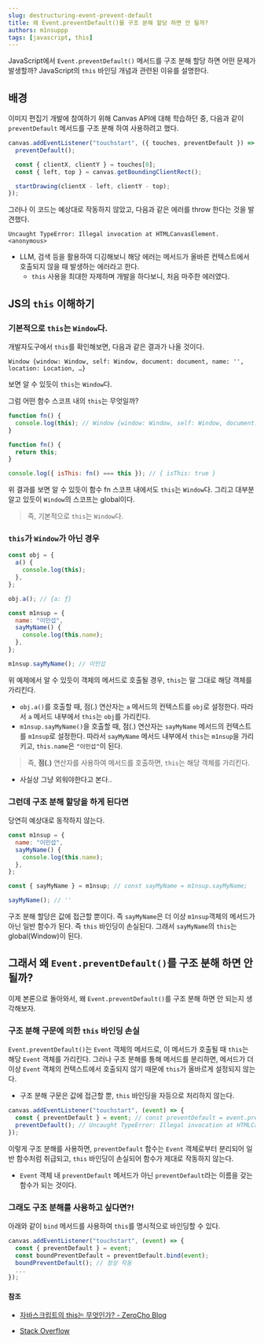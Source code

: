 ```yaml
---
slug: destructuring-event-prevent-default
title: 왜 Event.preventDefault()를 구조 분해 할당 하면 안 될까?
authors: m1nsuppp
tags: [javascript, this]
---
```


JavaScript에서 `Event.preventDefault()` 메서드를 구조 분해 할당 하면 어떤 문제가 발생할까? JavaScript의 `this` 바인딩 개념과 관련된 이유를 설명한다.

<!--truncate-->

## 배경

이미지 편집기 개발에 참여하기 위해 Canvas API에 대해 학습하던 중, 다음과 같이 `preventDefault` 메서드를 구조 분해 하여 사용하려고 했다.

```javascript
canvas.addEventListener("touchstart", ({ touches, preventDefault }) => {
  preventDefault();

  const { clientX, clientY } = touches[0];
  const { left, top } = canvas.getBoundingClientRect();

  startDrawing(clientX - left, clientY - top);
});
```

그러나 이 코드는 예상대로 작동하지 않았고, 다음과 같은 에러를 throw 한다는 것을 발견했다.

```text
Uncaught TypeError: Illegal invocation at HTMLCanvasElement.<anonymous>
```

- LLM, 검색 등을 활용하여 디깅해보니 해당 에러는 메서드가 올바른 컨텍스트에서 호출되지 않을 때 발생하는 에러라고 한다.
  - `this` 사용을 최대한 자제하며 개발을 하다보니, 처음 마주한 에러였다.

## JS의 `this` 이해하기

### 기본적으로 `this`는 `Window`다.

개발자도구에서 `this`를 확인해보면, 다음과 같은 결과가 나올 것이다.

```text
Window {window: Window, self: Window, document: document, name: '', location: Location, …}
```

보면 알 수 있듯이 `this`는 `Window`다.

그럼 어떤 함수 스코프 내의 `this`는 무엇일까?

```javascript
function fn() {
  console.log(this); // Window {window: Window, self: Window, document: document, name: '', location: Location, …}
}

function fn() {
  return this;
}

console.log({ isThis: fn() === this }); // { isThis: true }
```

위 결과를 보면 알 수 있듯이 함수 fn 스코프 내에서도 `this`는 `Window`다. 그리고 대부분 알고 있듯이 `Window`의 스코프는 global이다.

> 즉, 기본적으로 `this`는 `Window`다.

### `this`가 `Window`가 아닌 경우

```javascript
const obj = {
  a() {
    console.log(this);
  },
};

obj.a(); // {a: ƒ}

const m1nsup = {
  name: "이민섭",
  sayMyName() {
    console.log(this.name);
  },
};

m1nsup.sayMyName(); // 이민섭
```

위 예제에서 알 수 있듯이 객체의 메서드로 호출될 경우, `this`는 말 그대로 해당 객체를 가리킨다.

- `obj.a()`를 호출할 때, 점(.) 연산자는 `a` 메서드의 컨텍스트를 `obj`로 설정한다. 따라서 `a` 메서드 내부에서 `this`는 `obj`를 가리킨다.
- `m1nsup.sayMyName()`을 호출할 때, 점(.) 연산자는 `sayMyName` 메서드의 컨텍스트를 `m1nsup`로 설정한다. 따라서 `sayMyName` 메서드 내부에서 `this`는 `m1nsup`을 가리키고, `this.name`은 `"이민섭"`이 된다.

> 즉, **점(.)** 연산자를 사용하여 메서드를 호출하면, `this`는 해당 객체를 가리킨다.

- 사실상 그냥 외워야한다고 본다..

### 그런데 구조 분해 할당을 하게 된다면

당연히 예상대로 동작하지 않는다.

```javascript
const m1nsup = {
  name: "이민섭",
  sayMyName() {
    console.log(this.name);
  },
};

const { sayMyName } = m1nsup; // const sayMyName = m1nsup.sayMyName;

sayMyName(); // ''
```

구조 분해 할당은 값에 접근할 뿐이다. 즉 `sayMyName`은 더 이상 `m1nsup`객체의 메서드가 아닌 일반 함수가 된다. 즉 `this` 바인딩이 손실된다. 그래서 `sayMyName`의 `this`는 global(Window)이 된다.

## 그래서 왜 `Event.preventDefault()`를 구조 분해 하면 안 될까?

이제 본론으로 돌아와서, 왜 `Event.preventDefault()`를 구조 분해 하면 안 되는지 생각해보자.

### 구조 분해 구문에 의한 `this` 바인딩 손실

`Event.preventDefault()`는 `Event` 객체의 메서드로, 이 메서드가 호출될 때 `this`는 해당 `Event` 객체를 가리킨다. 그러나 구조 분해를 통해 메서드를 분리하면, 메서드가 더 이상 `Event` 객체의 컨텍스트에서 호출되지 않기 때문에 `this`가 올바르게 설정되지 않는다.

- 구조 분해 구문은 값에 접근할 뿐, `this` 바인딩을 자등으로 처리하지 않는다.

```javascript
canvas.addEventListener("touchstart", (event) => {
  const { preventDefault } = event; // const preventDefault = event.preventDefault
  preventDefault(); // Uncaught TypeError: Illegal invocation at HTMLCanvasElement.<anonymous>
});
```

이렇게 구조 분해를 사용하면, `preventDefault` 함수는 `Event` 객체로부터 분리되어 일반 함수처럼 취급되고, `this` 바인딩이 손실되어 함수가 제대로 작동하지 않는다.

- `Event` 객체 내 `preventDefault` 메서드가 아닌 `preventDefault`라는 이름을 갖는 함수가 되는 것이다.

### 그래도 구조 분해를 사용하고 싶다면?!

아래와 같이 `bind` 메서드를 사용하여 `this`를 명시적으로 바인딩할 수 있다.

```javascript
canvas.addEventListener("touchstart", (event) => {
  const { preventDefault } = event;
  const boundPreventDefault = preventDefault.bind(event);
  boundPreventDefault(); // 정상 작동
  ...
});
```

#### 참조

- [자바스크립트의 this는 무엇인가? - ZeroCho Blog](https://www.zerocho.com/category/JavaScript/post/5b0645cc7e3e36001bf676eb)

- [Stack Overflow](https://stackoverflow.com/questions/49616305/destructing-ev-preventdefault)
